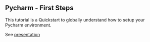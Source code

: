 Pycharm - First Steps
---------------------

This tutorial is a Quickstart to globally understand how to setup your Pycharm environment.

See [presentation](https://sbracaloni.github.io/pycharm_first_steps/doc/html/#/)

